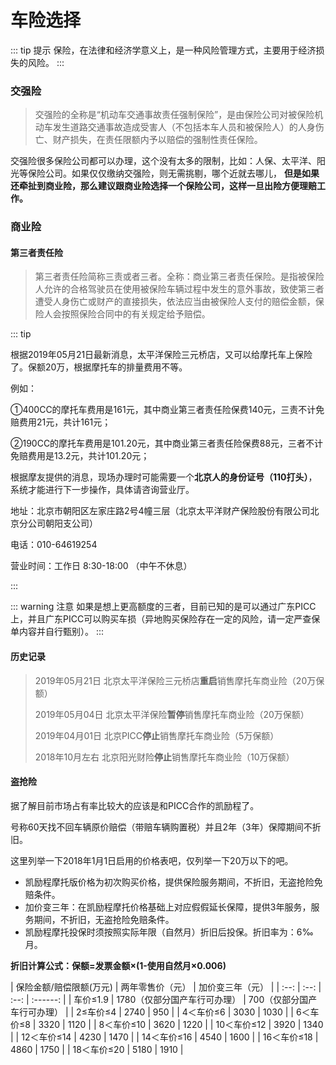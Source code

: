 # 车险选择
::: tip 提示
保险，在法律和经济学意义上，是一种风险管理方式，主要用于经济损失的风险。
:::

### 交强险

> 交强险的全称是“机动车交通事故责任强制保险”，是由保险公司对被保险机动车发生道路交通事故造成受害人（不包括本车人员和被保险人）的人身伤亡、财产损失，在责任限额内予以赔偿的强制性责任保险。

交强险很多保险公司都可以办理，这个没有太多的限制，比如：人保、太平洋、阳光等保险公司。如果仅仅缴纳交强险，则无需挑剔，哪个近就去哪儿，
**但是如果还牵扯到商业险，那么建议跟商业险选择一个保险公司，这样一旦出险方便理赔工作。**

### 商业险

#### 第三者责任险

> 第三者责任险简称三责或者三者。全称：商业第三者责任保险。是指被保险人允许的合格驾驶员在使用被保险车辆过程中发生的意外事故，致使第三者遭受人身伤亡或财产的直接损失，依法应当由被保险人支付的赔偿金额，保险人会按照保险合同中的有关规定给予赔偿。

::: tip

根据2019年05月21日最新消息，太平洋保险三元桥店，又可以给摩托车上保险了。保额20万，根据摩托车的排量费用不等。

例如：

①400CC的摩托车费用是161元，其中商业第三者责任险保费140元，三责不计免赔费用21元，共计161元；

②190CC的摩托车费用是101.20元，其中商业第三者责任险保费88元，三者不计免赔费用是13.2元，共计101.20元；

根据摩友提供的消息，现场办理时可能需要一个**北京人的身份证号（110打头）**，系统才能进行下一步操作，具体请咨询营业厅。

地址：北京市朝阳区左家庄路2号4幢三层（北京太平洋财产保险股份有限公司北京分公司朝阳支公司）

电话：010-64619254

营业时间：工作日 8:30-18:00 （中午不休息）

:::

::: warning 注意
如果是想上更高额度的三者，目前已知的是可以通过广东PICC上，并且广东PICC可以购买车损（异地购买保险存在一定的风险，请一定严查保单内容并自行甄别）。
:::

#### 历史记录

> 2019年05月21日 北京太平洋保险三元桥店**重启**销售摩托车商业险（20万保额）
>
> 2019年05月04日 北京太平洋保险**暂停**销售摩托车商业险（20万保额）
>
> 2019年04月01日 北京PICC**停止**销售摩托车商业险（5万保额）
>
> 2018年10月左右 北京阳光财险**停止**销售摩托车商业险（10万保额）


#### 盗抢险

据了解目前市场占有率比较大的应该是和PICC合作的凯励程了。

号称60天找不回车辆原价赔偿（带赔车辆购置税）并且2年（3年）保障期间不折旧。

这里列举一下2018年1月1日启用的价格表吧，仅列举一下20万以下的吧。

- 凯励程摩托版价格为初次购买价格，提供保险服务期间，不折旧，无盗抢险免赔条件。
- 加价变三年：在凯励程摩托价格基础上对应假假延长保障，提供3年服务，服务期间，不折旧，无盗抢险免赔条件。
- 凯励程摩托投保时须按照实际年限（自然月）折旧后投保。折旧率为：6‰月。

**折旧计算公式：保额=发票金额×(1-使用自然月×0.006)**

| 保险金额/赔偿限额(万元) | 两年零售价（元） | 加价变三年（元） |
| :--: | :--: | :--: | :------: |
| 车价≤1.9 | 1780（仅部分国产车行可办理） | 700（仅部分国产车行可办理） |
| 2≤车价≤4 | 2740 | 950 |
| 4＜车价≤6 | 3030 | 1030 |
| 6＜车价≤8 | 3320 | 1120 |
| 8＜车价≤10 | 3620 | 1220 |
| 10＜车价≤12 | 3920 | 1340 |
| 12＜车价≤14 | 4230 | 1470 |
| 14＜车价≤16 | 4540 | 1600 |
| 16＜车价≤18 | 4860 | 1750 |
| 18＜车价≤20 | 5180 | 1910 |
